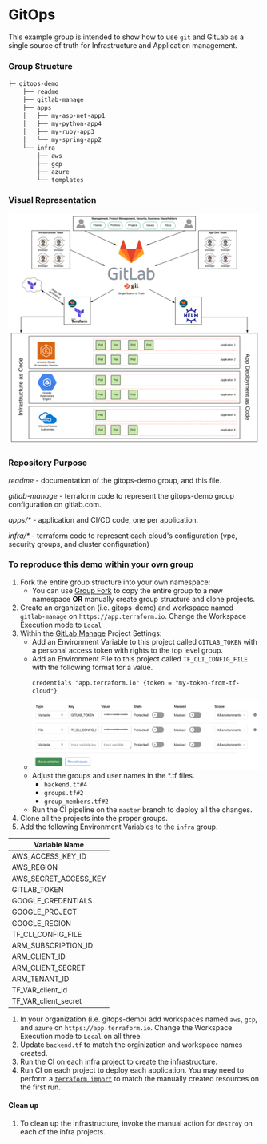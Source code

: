 # GitOps

This example group is intended to show how to use `git` and GitLab as a single 
source of truth for Infrastructure and Application management.

### Group Structure
```
├─ gitops-demo
    ├── readme
    ├── gitlab-manage
    ├── apps
    │   ├── my-asp-net-app1
    │   ├── my-python-app4
    │   ├── my-ruby-app3
    │   └── my-spring-app2
    └── infra
        ├── aws
        ├── gcp
        ├── azure
        └── templates
```

### Visual Representation
![GitOps-Demo.svg](GitOps-Demo.svg)

### Repository Purpose

*readme* - documentation of the gitops-demo group, and this file.

*gitlab-manage* - terraform code to represent the gitops-demo group configuration on gitlab.com.

*apps/\** - application and CI/CD code, one per application.

*infra/\** - terraform code to represent each cloud's configuration (vpc, security groups, and cluster configuration)



### To reproduce this demo within your own group
1. Fork the entire group structure into your own namespace:
   * You can use [Group Fork](https://gitlab.com/bdowney/gitlab-group-fork) to copy the entire group to a new namespace **OR** manually create group structure and clone projects.
1. Create an organization (i.e. gitops-demo) and workspace named `gitlab-manage` on `https://app.terraform.io`. Change the Workspace Execution mode to `Local`
1. Within the [GitLab Manage](https://gitlab.com/gitops-demo/gitlab-manage) Project Settings:
    * Add an Environment Variable to this project called `GITLAB_TOKEN` with a personal access token with rights to the top level group.
    * Add an Environment File to this project called `TF_CLI_CONFIG_FILE` with the following format for a value.
        ```
        credentials "app.terraform.io" {token = "my-token-from-tf-cloud"}
        ```
    * ![gitlab-manage-ci-var.png](gitlab-manage-ci-var.png)
    * Adjust the groups and user names in the *.tf files.
        * `backend.tf#4` 
        * `groups.tf#2`
        * `group_members.tf#2`
    * Run the CI pipeline on the `master` branch to deploy all the changes.
1. Clone all the projects into the proper groups.
1. Add the following Environment Variables to the `infra` group.

| Variable Name | 
| ------ | 
| AWS_ACCESS_KEY_ID | 
| AWS_REGION | 
| AWS_SECRET_ACCESS_KEY |
| GITLAB_TOKEN |
| GOOGLE_CREDENTIALS |
| GOOGLE_PROJECT |
| GOOGLE_REGION |
| TF_CLI_CONFIG_FILE |
| ARM_SUBSCRIPTION_ID |
| ARM_CLIENT_ID |
| ARM_CLIENT_SECRET |
| ARM_TENANT_ID |
| TF_VAR_client_id |
| TF_VAR_client_secret |

1. In your organization (i.e. gitops-demo) add workspaces named `aws`, `gcp`, and `azure` on `https://app.terraform.io`. Change the Workspace Execution mode to `Local` on all three.
1. Update `backend.tf` to match the orginization and workspace names created.
1. Run the CI on each infra project to create the infrastructure.
1. Run CI on each project to deploy each application. You may need to perform a [`terraform import`](https://www.terraform.io/docs/import/index.html) to match the manually created resources on the first run.

#### Clean up
1. To clean up the infrastructure, invoke the manual action for `destroy` on each of the infra projects.

